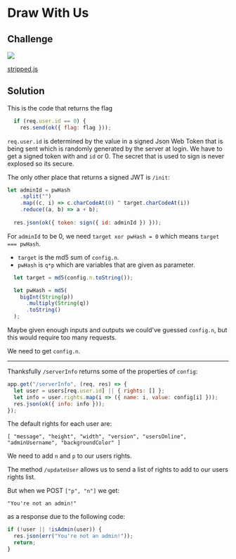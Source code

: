 # Draw With Us

## Challenge

<img src="https://i.imgur.com/1imiCXO.png"/>

[stripped.js](https://ctfx.hacktm.ro/download?file_key=ce09444dba18b75e6c3af1ac63a4c65e175cedd46958433089b06fa85e90bba2&team_key=0f6267bf2c756b2ba7567b44cc440e528e713daafd49adc5d4188d2931729356)


## Solution

This is the code that returns the flag

```javascript
  if (req.user.id == 0) {
    res.send(ok({ flag: flag }));
```

`req.user.id` is determined by the value in a signed Json Web Token that is being sent which is randomly generated by the server at login.
We have to get a signed token with and `id` or 0. The secret that is used to sign is never explosed so its secure.


The only other place that returns a signed JWT is `/init`:

```javascript
let adminId = pwHash
    .split("")
    .map((c, i) => c.charCodeAt(0) ^ target.charCodeAt(i))
    .reduce((a, b) => a + b);
    
  res.json(ok({ token: sign({ id: adminId }) }));
```

For `adminId` to be 0,  we need `target xor pwHash = 0` which means `target === pwHash`.

* `target` is the md5 sum of `config.n`.
* `pwHash` is `q*p` which are variables that are given as parameter.

```javascript
  let target = md5(config.n.toString());

  let pwHash = md5(
    bigInt(String(p))
      .multiply(String(q))
      .toString()
  );
  ```
  
Maybe given enough inputs and outputs we could've guessed `config.n`, but this would require too many requests.

We need to get `config.n`.

-----

Thanksfully `/serverInfo` returns some of the properties of `config`:

```javascript
app.get("/serverInfo", (req, res) => {
  let user = users[req.user.id] || { rights: [] };
  let info = user.rights.map(i => ({ name: i, value: config[i] }));
  res.json(ok({ info: info }));
});
```

The default rights for each user are:

`[ "message", "height", "width", "version", "usersOnline", "adminUsername", "backgroundColor" ]`

We need to add `n` and `p` to our users rights.

The method `/updateUser` allows us to send a list of rights to add to our users rights list.

But when we POST `["p", "n"]` we get:

`"You're not an admin!"`

as a response due to the following code:

```javascript
if (!user || !isAdmin(user)) {
  res.json(err("You're not an admin!"));
  return;
}
```
